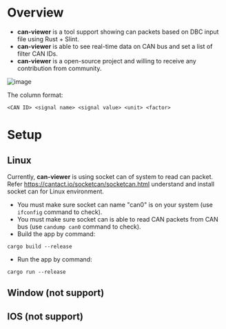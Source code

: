 # Overview

- **can-viewer** is a tool support showing can packets based on DBC input file using Rust + Slint.
- **can-viewer** is able to see real-time data on CAN bus and set a list of filter CAN IDs.
- **can-viewer** is a open-source project and willing to receive any contribution from community.

![image](https://github.com/TuEmb/can-viewer/assets/126753419/617dfe3a-f2d9-41f3-b8c3-91db4734593d)

The column format:
```
<CAN ID> <signal name> <signal value> <unit> <factor>
```

# Setup
## Linux
Currently, **can-viewer** is using socket can of system to read can packet. Refer https://cantact.io/socketcan/socketcan.html understand and install socket can for Linux environment.
- You must make sure socket can name "can0" is on your system (use `ifconfig` command to check).
- You must make sure socket can is able to read CAN packets from CAN bus (use `candump can0` command to check).
- Build the app by command:
```
cargo build --release
```
- Run the app by command:
```
cargo run --release
```
## Window (not support)
## IOS (not support)
